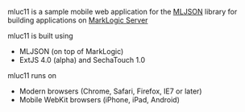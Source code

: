 mluc11 is a sample mobile web application for the [MLJSON] library for building applications on [MarkLogic Server]

mluc11 is built using
* MLJSON (on top of MarkLogic)
* ExtJS 4.0 (alpha) and SechaTouch 1.0

mluc11 runs on
* Modern browsers (Chrome, Safari, Firefox, IE7 or later)
* Mobile WebKit browsers (iPhone, iPad, Android)

[MLJSON]: http://github.com/isubiker/mljson  "MLJSON"
[MarkLogic Server]: http://developer.marklogic.com "MarkLogic"
